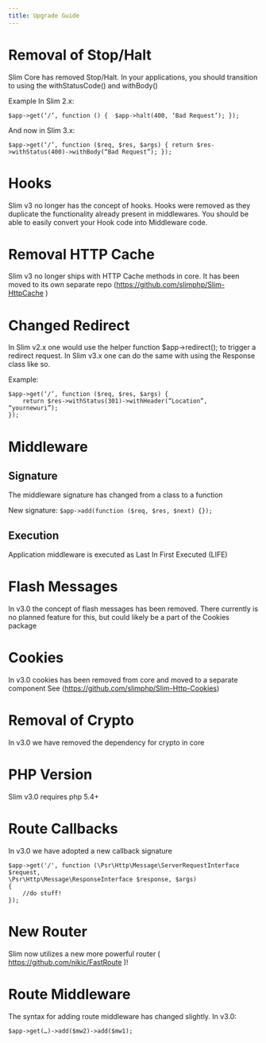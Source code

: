 ```yaml
---
title: Upgrade Guide
---
```


# Removal of Stop/Halt
Slim Core has removed Stop/Halt. 
In your applications, you should transition to using the withStatusCode() and withBody()

Example In Slim 2.x:

    $app->get(‘/’, function () {  $app->halt(400, ‘Bad Request’); });


And now in Slim 3.x:

    $app->get(‘/’, function ($req, $res, $args) { return $res->withStatus(400)->withBody(“Bad Request”); });

# Hooks
Slim v3 no longer has the concept of hooks. Hooks were removed as they duplicate the functionality already present in middlewares. You should be able to easily convert your Hook code into Middleware code.

# Removal HTTP Cache
Slim v3 no longer ships with HTTP Cache methods in core. It has been moved to its own separate repo (https://github.com/slimphp/Slim-HttpCache )

# Changed Redirect
In Slim v2.x one would use the helper function $app->redirect(); to trigger a redirect request.
In Slim v3.x one can do the same with using the Response class like so.

Example:

    $app->get(‘/’, function ($req, $res, $args) {
        return $res->withStatus(301)->withHeader(“Location”, “yournewuri”);
    });

# Middleware
Signature
----
The middleware signature has changed from a class to a function

New signature: 
` $app->add(function ($req, $res, $next) {}); `

Execution
-----
Application middleware is executed as Last In First Executed (LIFE)

# Flash Messages
In v3.0 the concept of flash messages has been removed. There currently is no planned feature for this, but could likely be a part of the Cookies package

# Cookies
In v3.0 cookies has been removed from core and moved to a separate component  See (https://github.com/slimphp/Slim-Http-Cookies)

# Removal of Crypto
In v3.0 we have removed the dependency for crypto in core

# PHP Version
Slim v3.0 requires php 5.4+

# Route Callbacks
In v3.0 we have adopted a new callback signature

    $app->get('/', function (\Psr\Http\Message\ServerRequestInterface $request,
    \Psr\Http\Message\ResponseInterface $response, $args) 
    {
        //do stuff!
    });

# New Router
Slim now utilizes a new more powerful router ( https://github.com/nikic/FastRoute )!

# Route Middleware
The syntax for adding route middleware has changed slightly.
In v3.0:

`$app->get(…)->add($mw2)->add($mw1);`
